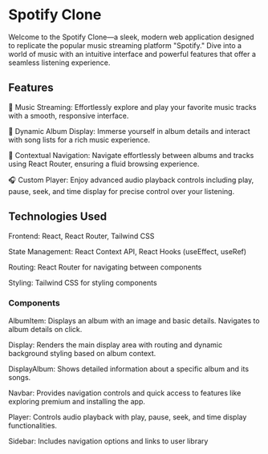 # Spotify Clone
Welcome to the Spotify Clone—a sleek, modern web application designed to replicate the popular music streaming platform "Spotify." Dive into a world of music with an intuitive interface and powerful features that offer a seamless listening experience.

## Features
🎵 Music Streaming: Effortlessly explore and play your favorite music tracks with a smooth, responsive interface.

🎤 Dynamic Album Display: Immerse yourself in album details and interact with song lists for a rich music experience.

🔄 Contextual Navigation: Navigate effortlessly between albums and tracks using React Router, ensuring a fluid browsing experience.

🎧 Custom Player: Enjoy advanced audio playback controls including play, pause, seek, and time display for precise control over your listening.

## Technologies Used
Frontend: React, React Router, Tailwind CSS

State Management: React Context API, React Hooks (useEffect, useRef)

Routing: React Router for navigating between components

Styling: Tailwind CSS for styling components

### Components
AlbumItem: Displays an album with an image and basic details. Navigates to album details on click.

Display: Renders the main display area with routing and dynamic background styling based on album context.

DisplayAlbum: Shows detailed information about a specific album and its songs.

Navbar: Provides navigation controls and quick access to features like exploring premium and installing the app.

Player: Controls audio playback with play, pause, seek, and time display functionalities.

Sidebar: Includes navigation options and links to user library
